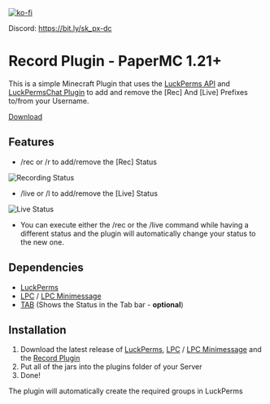 [![ko-fi](https://ko-fi.com/img/githubbutton_sm.svg)](https://ko-fi.com/R6R5VHPMK)

Discord: https://bit.ly/sk_px-dc

# Record Plugin - PaperMC 1.21+
This is a simple Minecraft Plugin that uses the [LuckPerms API](https://luckperms.net/wiki/Developer-API) and [LuckPermsChat Plugin](https://www.spigotmc.org/resources/lpc-chat-formatter-1-7-10-1-20.68965/) to add and remove the [Rec] And [Live] Prefixes to/from your Username.

[Download](https://modrinth.com/plugin/record)

## Features
- /rec or /r to add/remove the [Rec] Status

![Recording Status](https://github.com/user-attachments/assets/f529cb35-f21a-4993-90a6-75f5b7315f00)
- /live or /l to add/remove the [Live] Status

![Live Status](https://github.com/user-attachments/assets/2c76c37c-4f5c-422b-848c-28acc299d101)
- You can execute either the /rec or the /live command while having a different status and the plugin will automatically change your status to the new one.

## Dependencies
- [LuckPerms](https://luckperms.net/download)
- [LPC](https://www.spigotmc.org/resources/lpc-chat-formatter-1-7-10-1-20.68965/) / [LPC Minimessage](https://modrinth.com/plugin/lpc-minimessage-chat-formatter)
- [TAB](https://www.spigotmc.org/resources/tab-1-5-1-21-4.57806/) (Shows the Status in the Tab bar - **optional**)

## Installation
1. Download the latest release of [LuckPerms](https://luckperms.net/download), [LPC](https://www.spigotmc.org/resources/lpc-chat-formatter-1-7-10-1-20.68965/) / [LPC Minimessage](https://modrinth.com/plugin/lpc-minimessage-chat-formatter) and the [Record Plugin](https://modrinth.com/plugin/record)
2. Put all of the jars into the plugins folder of your Server
3. Done!

The plugin will automatically create the required groups in LuckPerms
